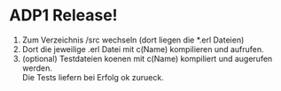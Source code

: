 # ADP1 Release!

1. Zum Verzeichnis /src wechseln (dort liegen die *.erl Dateien)
2. Dort die jeweilige .erl Datei mit c(Name) kompilieren und aufrufen.
3. (optional) Testdateien koenen mit c(Name) kompiliert und augerufen werden. 
   <br>Die Tests liefern bei Erfolg ok zurueck. 